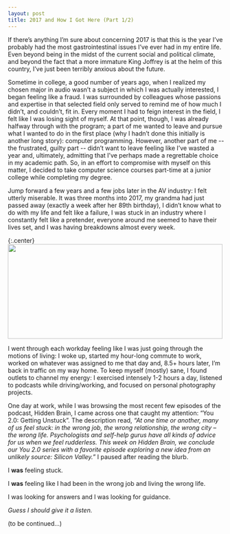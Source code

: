 ```yaml
---
layout: post
title: 2017 and How I Got Here (Part 1/2)
---
```


If there’s anything I’m sure about concerning 2017 is that this is the year I’ve probably had the most gastrointestinal issues I’ve ever had in my entire life. Even beyond being in the midst of the current social and political climate, and beyond the fact that a more immature King Joffrey is at the helm of this country, I’ve just been terribly anxious about the future.

Sometime in college, a good number of years ago, when I realized my chosen major in audio wasn’t a subject in which I was actually interested, I began feeling like a fraud. I was surrounded by colleagues whose passions and expertise in that selected field only served to remind me of how much I didn’t, and couldn’t, fit in. Every moment I had to feign interest in the field, I felt like I was losing sight of myself. At that point, though, I was already halfway through with the program; a part of me wanted to leave and pursue what I wanted to do in the first place (why I hadn’t done this initially is another long story): computer programming. However, another part of me -- the frustrated, guilty part -- didn’t want to leave feeling like I’ve wasted a year and, ultimately, admitting that I’ve perhaps made a regrettable choice in my academic path. So, in an effort to compromise with myself on this matter, I decided to take computer science courses part-time at a junior college while completing my degree.

Jump forward a few years and a few jobs later in the AV industry: I felt utterly miserable.
It was three months into 2017, my grandma had just passed away (exactly a week after her 89th birthday), I didn’t know what to do with my life and felt like a failure, I was stuck in an industry where I constantly felt like a pretender, everyone around me seemed to have their lives set, and I was having breakdowns almost every week.

{:.center}
<img src="/assets/crazypills.gif" width="500" height="220" />

I went through each workday feeling like I was just going through the motions of living: I woke up, started my hour-long commute to work, worked on whatever was assigned to me that day and, 8.5+ hours later, I’m back in traffic on my way home. To keep myself (mostly) sane, I found outlets to channel my energy: I exercised intensely 1-2 hours a day, listened to podcasts while driving/working, and focused on personal photography projects.

One day at work, while I was browsing the most recent few episodes of the podcast, Hidden Brain, I came across one that caught my attention: “You 2.0: Getting Unstuck”. The description read, _“At one time or another, many of us feel stuck: in the wrong job, the wrong relationship, the wrong city – the wrong life. Psychologists and self-help gurus have all kinds of advice for us when we feel rudderless. This week on Hidden Brain, we conclude our You 2.0 series with a favorite episode exploring a new idea from an unlikely source: Silicon Valley.”_ I paused after reading the blurb.

I **was** feeling stuck.

I **was** feeling like I had been in the wrong job and living the wrong life.

I was looking for answers and I was looking for guidance.

_Guess I should give it a listen._

(to be continued...)
